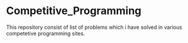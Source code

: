 # Competitive_Programming
This repository consist of list of problems which i have solved in various competetive programming sites.
